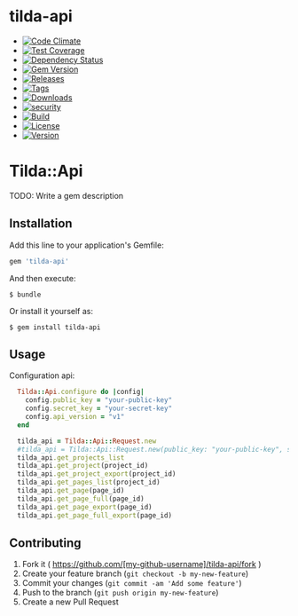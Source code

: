 tilda-api
=========

  - [![Code Climate](https://codeclimate.com/github/Nitr/tilda-api/badges/gpa.svg)](https://codeclimate.com/github/Nitr/tilda-api)
  - [![Test Coverage](https://codeclimate.com/github/Nitr/tilda-api/badges/coverage.svg)](https://codeclimate.com/github/Nitr/tilda-api/coverage)
  - [![Dependency Status](https://gemnasium.com/Nitr/tilda-api.svg)](https://gemnasium.com/Nitr/tilda-api)
  - [![Gem Version](https://badge.fury.io/rb/tilda-api.svg)](http://badge.fury.io/rb/tilda-api)
  - [![Releases](http://img.shields.io/github/release/Nitr/tilda-api.svg?style=flat-square)](http://github.com/Nitr/tilda-api/releases)
  - [![Tags](http://img.shields.io/github/tag/Nitr/tilda-api.svg?style=flat-square)](http://github.com/Nitr/tilda-api/tags)
  - [![Downloads](http://img.shields.io/gem/dtv/tilda-api.svg?style=flat-square)](https://rubygems.org/gems/tilda-api)
  - [![security](https://hakiri.io/github/Nitr/tilda-api/master.svg)](https://hakiri.io/github/Nitr/tilda-api/master)
  - [![Build](http://img.shields.io/travis-ci/Nitr/tilda-api.svg?style=flat-square)](https://travis-ci.org/Nitr/tilda-api)
  - [![License](http://img.shields.io/badge/license-MIT-brightgreen.svg?style=flat-square)](http://opensource.org/licenses/MIT)
  - [![Version](http://img.shields.io/gem/v/tilda-api.svg?style=flat-square)](https://rubygems.org/gems/tilda-api)


# Tilda::Api

TODO: Write a gem description

## Installation

Add this line to your application's Gemfile:

```ruby
gem 'tilda-api'
```

And then execute:

    $ bundle

Or install it yourself as:

    $ gem install tilda-api

## Usage

Configuration api:

```ruby
  Tilda::Api.configure do |config|
    config.public_key = "your-public-key"
    config.secret_key = "your-secret-key"
    config.api_version = "v1"
  end
```

```ruby
  tilda_api = Tilda::Api::Request.new 
  #tilda_api = Tilda::Api::Request.new(public_key: "your-public-key", secret_key: "your-secret-key")
  tilda_api.get_projects_list
  tilda_api.get_project(project_id)
  tilda_api.get_project_export(project_id)
  tilda_api.get_pages_list(project_id)
  tilda_api.get_page(page_id)
  tilda_api.get_page_full(page_id)
  tilda_api.get_page_export(page_id)
  tilda_api.get_page_full_export(page_id)
```

## Contributing

1. Fork it ( https://github.com/[my-github-username]/tilda-api/fork )
2. Create your feature branch (`git checkout -b my-new-feature`)
3. Commit your changes (`git commit -am 'Add some feature'`)
4. Push to the branch (`git push origin my-new-feature`)
5. Create a new Pull Request

